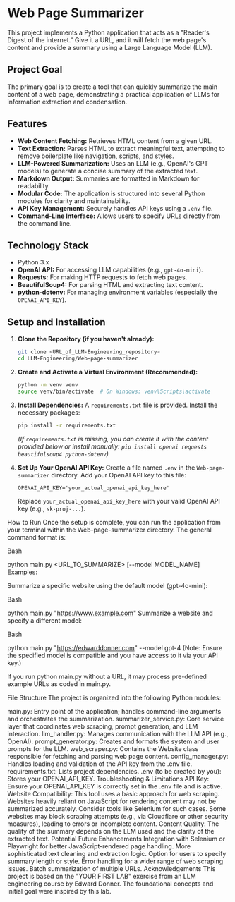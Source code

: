 # Web Page Summarizer

This project implements a Python application that acts as a "Reader's Digest of the internet." Give it a URL, and it will fetch the web page's content and provide a summary using a Large Language Model (LLM).

## Project Goal

The primary goal is to create a tool that can quickly summarize the main content of a web page, demonstrating a practical application of LLMs for information extraction and condensation.

## Features

* **Web Content Fetching:** Retrieves HTML content from a given URL.
* **Text Extraction:** Parses HTML to extract meaningful text, attempting to remove boilerplate like navigation, scripts, and styles.
* **LLM-Powered Summarization:** Uses an LLM (e.g., OpenAI's GPT models) to generate a concise summary of the extracted text.
* **Markdown Output:** Summaries are formatted in Markdown for readability.
* **Modular Code:** The application is structured into several Python modules for clarity and maintainability.
* **API Key Management:** Securely handles API keys using a `.env` file.
* **Command-Line Interface:** Allows users to specify URLs directly from the command line.

## Technology Stack

* Python 3.x
* **OpenAI API:** For accessing LLM capabilities (e.g., `gpt-4o-mini`).
* **Requests:** For making HTTP requests to fetch web pages.
* **BeautifulSoup4:** For parsing HTML and extracting text content.
* **python-dotenv:** For managing environment variables (especially the `OPENAI_API_KEY`).

## Setup and Installation

1.  **Clone the Repository (if you haven't already):**
    ```bash
    git clone <URL_of_LLM-Engineering_repository>
    cd LLM-Engineering/Web-page-summarizer
    ```

2.  **Create and Activate a Virtual Environment (Recommended):**
    ```bash
    python -m venv venv
    source venv/bin/activate  # On Windows: venv\Scripts\activate
    ```

3.  **Install Dependencies:**
    A `requirements.txt` file is provided. Install the necessary packages:
    ```bash
    pip install -r requirements.txt
    ```
    *(If `requirements.txt` is missing, you can create it with the content provided below or install manually: `pip install openai requests beautifulsoup4 python-dotenv`)*

4.  **Set Up Your OpenAI API Key:**
    Create a file named `.env` in the `Web-page-summarizer` directory. Add your OpenAI API key to this file:
    ```env
    OPENAI_API_KEY='your_actual_openai_api_key_here'
    ```
    Replace `your_actual_openai_api_key_here` with your valid OpenAI API key (e.g., `sk-proj-...`).

How to Run
Once the setup is complete, you can run the application from your terminal within the Web-page-summarizer directory. The general command format is:

Bash

python main.py <URL_TO_SUMMARIZE> [--model MODEL_NAME]
Examples:

Summarize a specific website using the default model (gpt-4o-mini):

Bash

python main.py "https://www.example.com"
Summarize a website and specify a different model:

Bash

python main.py "https://edwarddonner.com" --model gpt-4
(Note: Ensure the specified model is compatible and you have access to it via your API key.)

If you run python main.py without a URL, it may process pre-defined example URLs as coded in main.py.

File Structure
The project is organized into the following Python modules:

main.py: Entry point of the application; handles command-line arguments and orchestrates the summarization.
summarizer_service.py: Core service layer that coordinates web scraping, prompt generation, and LLM interaction.
llm_handler.py: Manages communication with the LLM API (e.g., OpenAI).
prompt_generator.py: Creates and formats the system and user prompts for the LLM.
web_scraper.py: Contains the Website class responsible for fetching and parsing web page content.
config_manager.py: Handles loading and validation of the API key from the .env file.
requirements.txt: Lists project dependencies.
.env (to be created by you): Stores your OPENAI_API_KEY.
Troubleshooting & Limitations
API Key: Ensure your OPENAI_API_KEY is correctly set in the .env file and is active.
Website Compatibility:
This tool uses a basic approach for web scraping. Websites heavily reliant on JavaScript for rendering content may not be summarized accurately. Consider tools like Selenium for such cases.
Some websites may block scraping attempts (e.g., via Cloudflare or other security measures), leading to errors or incomplete content.
Content Quality: The quality of the summary depends on the LLM used and the clarity of the extracted text.
Potential Future Enhancements
Integration with Selenium or Playwright for better JavaScript-rendered page handling.
More sophisticated text cleaning and extraction logic.
Option for users to specify summary length or style.
Error handling for a wider range of web scraping issues.
Batch summarization of multiple URLs.
Acknowledgements
This project is based on the "YOUR FIRST LAB" exercise from an LLM engineering course by Edward Donner. The foundational concepts and initial goal were inspired by this lab.